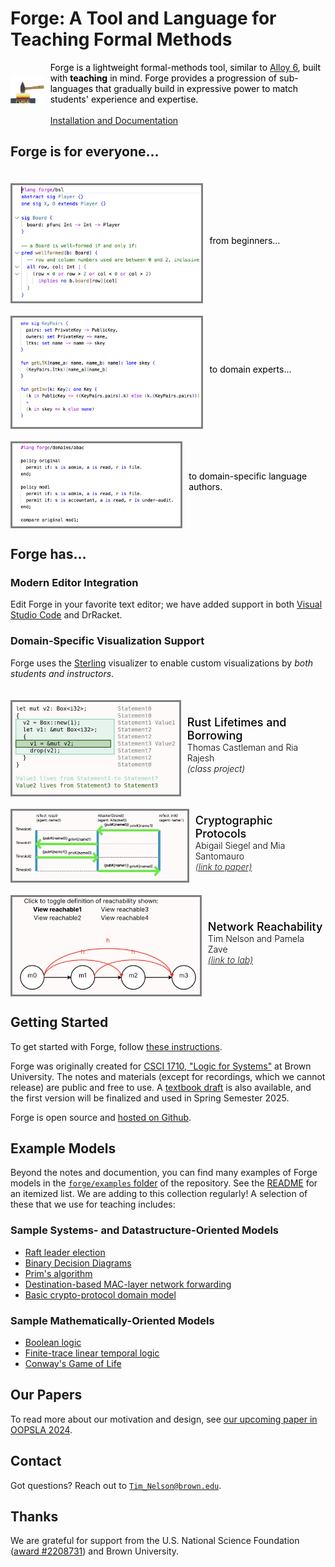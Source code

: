 <style>
.showcase {
    display: flex;
    flex-direction: column;
    flex-wrap: wrap;
}   
.example {
    color: black;
    display: flex;
    align-items:center;
    margin-top: 10px;
}
.vizimg {
    color: gray;
    float: left;
    margin-top: 10px;
    border-style: solid;
    width: 60%;
}
.logoimg {
    color: gray;
    float: left;
    margin-top: -10px;
    /* border-style: solid; */
    width: 35%;
}
.viztext {
    display: flex;
    flex-direction: column;
}
.vizlabel {
    color: black;
    float: left;
    font-weight: 500;
    font-size:large;
    margin-left: 10px;
}
.vizauthor {
    color: black;
    float: left;
    font-weight: 300;
    margin-left: 10px;
}
.viznote {
    color: black;
    float: left;
    /* font-weight: 300; */
    margin-left: 10px;
}
.vizpub {
    color: black;
    float: left;
    font-weight: 300;
    font-style:italic;
    margin-left: 10px;
}
</style>

# Forge: A Tool and Language for Teaching Formal Methods

<div class="example">
  <div class="logoimg"><img src="./img/logo_trimmed.png"/></div> 
  <div class="viztext">
    <div class="viznote">Forge is a lightweight formal-methods tool, similar to <a href="https://alloytools.org">Alloy 6</a>, built with <b>teaching</b> in mind. Forge provides a progression of sub-languages that gradually build in expressive power to match students' experience and expertise. <br/><br/>
    <A href="https://csci1710.github.io/forge-documentation/getting-started/installation.html">Installation and Documentation</A>
    </div>
  </div>
</div>

<!-- <img src="img/logo_trimmed.png" width=30%></img> -->


## Forge is for everyone...

<div class="showcase">

<div class="example">
  <div class="vizimg"><img src="./img/ttt_vscode.png"/></div> 
  <div class="viztext">
    <div class="viznote">from beginners...</div>
  </div>
</div>

<div class="example">
  <div class="vizimg"><img src="./img/crypto_vscode.png"/></div> 
  <div class="viztext">
    <div class="viznote">to domain experts...</div>
  </div>
</div>

<div class="example">
  <div class="vizimg"><img src="./img/abac_vscode.png"/></div> 
  <div class="viztext">
    <div class="viznote">to domain-specific language authors.</div>
  </div>
</div>
</div>

## Forge has...

### Modern Editor Integration

Edit Forge in your favorite text editor; we have added support in both [Visual Studio Code](https://marketplace.visualstudio.com/items?itemName=SiddharthaPrasad.forge-language-server) and DrRacket. 

### Domain-Specific Visualization Support

Forge uses the [Sterling](https://sterling-js.github.io) visualizer to enable custom visualizations by _both students and instructors_.

<div class="showcase">

<div class="example">
  <div class="vizimg"><img src="./img/borrow-newt-custom.png"/></div>
  <div class="viztext">
    <div class="vizlabel">Rust Lifetimes and Borrowing</div>
    <div class="vizauthor">Thomas Castleman and Ria Rajesh</div>
    <div class="vizpub">(class project)</div>
  </div>
</div>

<div class="example">
  <div class="vizimg"><img src="./img/reflect-0-custom.png"/></div>
  <div class="viztext">
    <div class="vizlabel">Cryptographic Protocols</div>
    <div class="vizauthor">Abigail Siegel and Mia Santomauro</div>
    <div class="vizpub"><a href="https://cs.brown.edu/~tbn/publications/ssdnk-fest21-forge.pdf">(link to paper)</a></div>
  </div>
</div>

<div class="example">
  <div class="vizimg"><img src="./img/netlab-custom-def1.png"/></div>
  <div class="viztext">
    <div class="vizlabel">Network Reachability</div>
    <div class="vizauthor">Tim Nelson and Pamela Zave</div>
    <div class="vizpub"><a href="https://fm.csl.sri.com/SSFT23/">(link to lab)</a></div>
  </div>
</div>

</div>

## Getting Started 

To get started with Forge, follow [these instructions](https://csci1710.github.io/forge-documentation/getting-started/installation.html).

Forge was originally created for [CSCI 1710, "Logic for Systems"](https://csci1710.github.io/) at Brown University. The notes and materials (except for recordings, which we cannot release) are public  and free to use. A [textbook draft](https://csci1710.github.io/book/) is also available, and the first version will be finalized and used in Spring Semester 2025.

Forge is open source and [hosted on Github](http://github.com/tnelson/forge). 

## Example Models

Beyond the notes and documention, you can find many examples of Forge models in the [`forge/examples` folder](https://github.com/tnelson/Forge/tree/main/forge/examples) of the repository. See the [README](https://github.com/tnelson/Forge/blob/main/forge/examples/README.md) for an itemized list. We are adding to this collection regularly! A selection of these that we use for teaching includes:

### Sample Systems- and Datastructure-Oriented Models

* [Raft leader election](https://github.com/tnelson/Forge/blob/main/forge/examples/raft/leader.frg)
* [Binary Decision Diagrams](https://github.com/tnelson/Forge/blob/main/forge/examples/bdds/bdds.frg)
* [Prim's algorithm](https://github.com/tnelson/Forge/blob/main/forge/examples/prim/prim.frg)
* [Destination-based MAC-layer network forwarding](https://github.com/tnelson/Forge/blob/main/forge/examples/network/network.frg)
* [Basic crypto-protocol domain model](https://github.com/tnelson/Forge/blob/main/forge/domains/crypto/base.frg)

### Sample Mathematically-Oriented Models 

* [Boolean logic](https://github.com/tnelson/Forge/blob/main/forge/examples/basic/booleanLogic.frg)
* [Finite-trace linear temporal logic](https://github.com/tnelson/Forge/blob/main/forge/examples/ltlf/ltl_f.frg)
* [Conway's Game of Life](https://github.com/tnelson/Forge/blob/main/forge/examples/basic/gameOfLife.frg) 

## Our Papers 

To read more about our motivation and design, see [our upcoming paper in OOPSLA 2024](https://cs.brown.edu/~tbn/publications/forge-oopsla24.pdf). 

## Contact 

Got questions? Reach out to [`Tim_Nelson@brown.edu`](mailto:Tim_Nelson@brown.edu). 

## Thanks 

We are grateful for support from the U.S. National Science Foundation ([award #2208731](https://www.nsf.gov/awardsearch/showAward?AWD_ID=2208731)) and Brown University.
